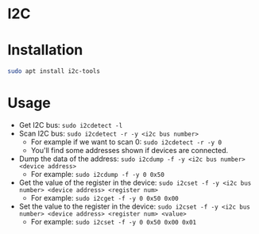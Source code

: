 # I2C

# Installation

```bash
sudo apt install i2c-tools
```

# Usage

* Get I2C bus: `sudo i2cdetect -l`
* Scan I2C bus: `sudo i2cdetect -r -y <i2c bus number>`
  - For example if we want to scan 0: `sudo i2cdetect -r -y 0`
  - You'll find some addresses shown if devices are connected.
* Dump the data of the address: `sudo i2cdump -f -y <i2c bus number> <device address>`
  - For example: `sudo i2cdump -f -y 0 0x50`
* Get the value of the register in the device: `sudo i2cset -f -y <i2c bus number> <device address> <register num>`
  - For example: `sudo i2cget -f -y 0 0x50 0x00`
* Set the value to the register in the device: `sudo i2cset -f -y <i2c bus number> <device address> <register num> <value>`
  - For example: `sudo i2cset -f -y 0 0x50 0x00 0x01`
